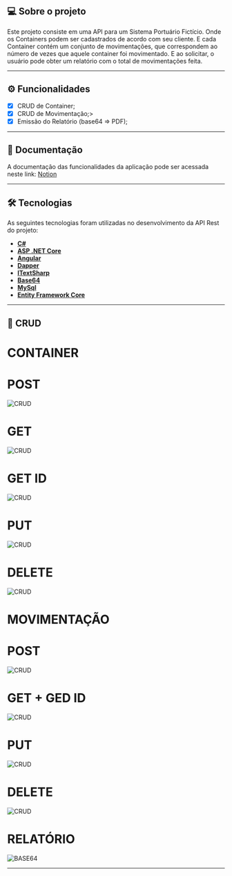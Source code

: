 ## 💻 Sobre o projeto

Este projeto consiste em uma API para um Sistema Portuário Fictício. Onde os Containers podem ser cadastrados de acordo com seu 
cliente. E cada Container contém um conjunto de movimentações, que correspondem ao número de vezes que aquele container foi 
movimentado. E ao solicitar, o usuário pode obter um relatório com o total de movimentações feita.

---

## ⚙️ Funcionalidades

- [x] CRUD de Container;
- [x] CRUD de Movimentação;>
- [X] Emissão do Relatório (base64 => PDF);

---

## 📄 Documentação

A documentação das funcionalidades da aplicação pode ser acessada neste link: <a href="https://tinted-editor-613.notion.site/TESTE-PR-TICO-1556a1348cd8440fb32c2e76043baec1">Notion</a>

---

## 🛠 Tecnologias

As seguintes tecnologias foram utilizadas no desenvolvimento da API Rest do projeto:

- **[C#](https://www.devmedia.com.br/guia/linguagem-csharp/38152#:~:text=C%23%20%C3%A9%20uma%20linguagem%20de,a%20programa%C3%A7%C3%A3o%20Orientada%20a%20Objetos.)**
- **[ASP .NET Core](https://en.wikipedia.org/wiki/ASP.NET_Core)**
- **[Angular](https://pt.wikipedia.org/wiki/Angular_(framework))**
- **[Dapper](https://en.wikipedia.org/wiki/Dapper_ORM)**
- **[ITextSharp](https://en.wikipedia.org/wiki/IText)**
- **[Base64](https://pt.wikipedia.org/wiki/Base64)**
- **[MySql](https://www.mysql.com/)**
- **[Entity Framework Core](https://pt.wikipedia.org/wiki/Entity_Framework)**

---

## 📝 CRUD 

# CONTAINER 

# POST 
![CRUD](./assets/gif1.gif)

# GET 
![CRUD](./assets/gif2.gif)

# GET ID
![CRUD](./assets/gif3.gif)

# PUT  
![CRUD](./assets/gif4.gif)

# DELETE 
![CRUD](./assets/gif5.gif)


# MOVIMENTAÇÃO 

# POST 
![CRUD](./assets/gif6.gif)

# GET + GED ID 
![CRUD](./assets/gif7.gif)

# PUT  
![CRUD](./assets/gif8.gif)

# DELETE 
![CRUD](./assets/gif9.gif)


# RELATÓRIO 

![BASE64](./assets/gif10.gif)



---

